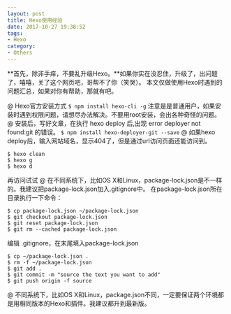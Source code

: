 ```yaml
---
layout: post
title: Hexo使用经验
date: 2017-10-27 19:38:52
tags:
- Hexo
category:
- Others
---
```

**首先，除非手痒，不要乱升级Hexo。**如果你实在没忍住，升级了，出问题了，嘻嘻，关了这个网页吧，哥帮不了你（笑哭）。
本文仅做使用Hexo时遇到的问题汇总，如果对你有帮助，那就有吧。

@ Hexo官方安装方式
`$ npm install hexo-cli -g`
注意是是普通用户，如果安装时遇到权限问题，请想尽办法解决。不要用root安装，会出各种奇怪的问题。
@ 安装后，写好文章，在执行 hexo deploy 后,出现 error deployer not found:git 的错误。
`$ npm install hexo-deployer-git --save`
@ 如果hexo deploy后，输入网站域名，显示404了，但是通过url访问页面还能访问到。
```
$ hexo clean
$ hexo g
$ hexo d
```
再访问试试
@ 在不同系统下，比如OS X和Linux，package-lock.json是不一样的。我建议把package-lock.json加入.gitignore中。
在package-lock.json所在目录执行一下命令：
```
$ cp package-lock.json ~/package-lock.json
$ git checkout package-lock.json
$ git reset package-lock.json
$ git rm --cached package-lock.json
```
编辑 .gitignore，在末尾填入package-lock.json
```
$ cp ~/package-lock.json .
$ rm -f ~/package-lock.json
$ git add .
$ git commit -m "source the text you want to add"
$ git push origin -f source
```
@ 不同系统下，比如OS X和Linux，package.json不同，一定要保证两个环境都是用相同版本的Hexo和插件。我建议都升到最新版。